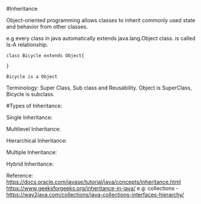 #Inheritance

Object-oriented programming allows classes to inherit commonly used state and behavior from other classes.


e.g every class in java automatically extends java.lang.Object class. is called Is-A relationship.

```
class Bicycle extends Object{

}

Bicycle is a Object
```
 
Terminology:
Super Class, Sub class and Reusability.
Object is SuperClass, Bicycle is subclass.


#Types of Inheritance:

 
Single Inheritance:

Multilevel Inheritance:

Hierarchical Inheritance:

Multiple Inheritance:

Hybrid Inheritance:



Reference:
https://docs.oracle.com/javase/tutorial/java/concepts/inheritance.html
https://www.geeksforgeeks.org/inheritance-in-java/
e.g: collections - https://way2java.com/collections/java-collections-interfaces-hierarchy/
